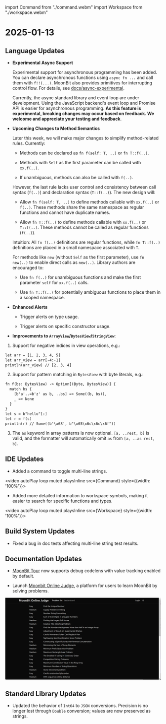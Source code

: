 import Command from "./command.webm"
import Workspace from "./workspace.webm"

# 2025-01-13

## Language Updates

- **Experimental Async Support**

  Experimental support for asynchronous programming has been added. You can declare asynchronous functions using `async fn ...` and call them with `f!!(...)`. MoonBit also provides primitives for interrupting control flow. For details, see [docs/async-experimental](https://docs.moonbitlang.com/en/latest/language/async-experimental.html).

  Currently, the async standard library and event loop are under development. Using the JavaScript backend's event loop and Promise API is easier for asynchronous programming. **As this feature is experimental, breaking changes may occur based on feedback. We welcome and appreciate your testing and feedback**.

- **Upcoming Changes to Method Semantics**

  Later this week, we will make major changes to simplify method-related rules. Currently:

  - Methods can be declared as `fn f(self: T, ..)` or `fn T::f(..)`.

  - Methods with `Self` as the first parameter can be called with `xx.f(..)`.

  - If unambiguous, methods can also be called with `f(..)`.

  However, the last rule lacks user control and consistency between call syntax (`f(..)`) and declaration syntax (`T::f(..)`). The new design will:

  - Allow `fn f(self: T, ..)` to define methods callable with `xx.f(..)` or `f(..)`. These methods share the same namespace as regular functions and cannot have duplicate names.

  - Allow `fn T::f(..)` to define methods callable with `xx.f(..)` or `T::f(..)`. These methods cannot be called as regular functions (`f(..)`).

  Intuition: All `fn f(..)` definitions are regular functions, while `fn T::f(..)` definitions are placed in a small namespace associated with `T`.

  For methods like `new` (without `Self` as the first parameter), use `fn new(..)` to enable direct calls as `new(..)`. Library authors are encouraged to:

  - Use `fn f(..)` for unambiguous functions and make the first parameter `self` for `xx.f(..)` calls.

  - Use `fn T::f(..)` for potentially ambiguous functions to place them in a scoped namespace.

- **Enhanced Alerts**

  - Trigger alerts on type usage.

  - Trigger alerts on specific constructor usage.

- **Improvements to `ArrayView`/`BytesView`/`StringView`**:
1. Support for negative indices in view operations, e.g.:
```moonbit
let arr = [1, 2, 3, 4, 5]
let arr_view = arr[-4:-1]
println(arr_view) // [2, 3, 4]
```
2. Support for pattern matching in `BytesView` with byte literals, e.g.:
```moonbit
fn f(bs: BytesView) -> Option[(Byte, BytesView)] {
  match bs {
    [b'a'..=b'z' as b, ..bs] => Some((b, bs)),
    _ => None
  }
}
let s = b"hello"[:]
let r = f(s)
println(r) // Some((b'\x68', b"\x65\x6c\x6c\x6f"))
```

3. The `as` keyword in array patterns is now optional. `[a, ..rest, b]` is valid, and the formatter will automatically omit `as` from `[a, ..as rest, b]`.

## IDE Updates

- Added a command to toggle multi-line strings.

<video autoPlay loop muted playsInline src={Command} style={{width: '100%'}}></video>

- Added more detailed information to workspace symbols, making it easier to search for specific functions and types.

<video autoPlay loop muted playsInline src={Workspace} style={{width: '100%'}}></video>

## Build System Updates

- Fixed a bug in doc tests affecting multi-line string test results.

## Documentation Updates

- [MoonBit Tour](https://tour.moonbitlang.com) now supports debug codelens with value tracking enabled by default.

- Launch [Moonbit Online Judge](https://oj.moonbitlang.com), a platform for users to learn MoonBit by solving problems.

![oj.png](oj.png)

## Standard Library Updates

- Updated the behavior of `Int64` to `JSON` conversions. Precision is no longer lost through `Double` conversion; values are now preserved as strings.